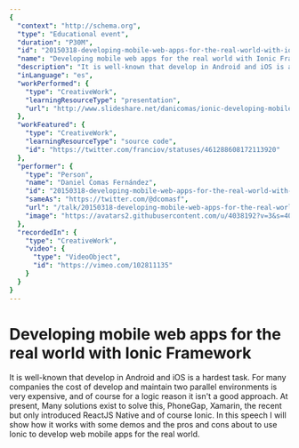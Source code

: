 ```yaml
---
{
  "context": "http://schema.org",
  "type": "Educational event",
  "duration": "P30M",
  "id": "20150318-developing-mobile-web-apps-for-the-real-world-with-ionic-framework",
  "name": "Developing mobile web apps for the real world with Ionic Framework",
  "description": "It is well-known that develop in Android and iOS is a hardest task. For many companies the cost of develop and maintain two parallel environments is very expensive, and of course for a logic reason it isn't a good approach. At present, Many solutions exist to solve this, PhoneGap, Xamarin, the recent but only introduced ReactJS Native and of course Ionic. In this speech I will show how it works with some demos and the pros and cons about to use Ionic to develop web mobile apps for the real world.",
  "inLanguage": "es",
  "workPerformed": {
    "type": "CreativeWork",
    "learningResourceType": "presentation",
    "url": "http://www.slideshare.net/danicomas/ionic-developing-mobile-apps-for-the-real-world-daniel-comas"
  },
  "workFeatured": {
    "type": "CreativeWork",
    "learningResourceType": "source code",
    "id": "https://twitter.com/franciov/statuses/461288608172113920"
  },
  "performer": {
    "type": "Person",
    "name": "Daniel Comas Fernández",
    "id": "20150318-developing-mobile-web-apps-for-the-real-world-with-ionic-framework",
    "sameAs": "https://twitter.com/@dcomasf",
    "url": "/talk/20150318-developing-mobile-web-apps-for-the-real-world-with-ionic-framework.html",
    "image": "https://avatars2.githubusercontent.com/u/4038192?v=3&s=400"
  },
  "recordedIn": {
    "type": "CreativeWork",
    "video": {
      "type": "VideoObject",
      "id": "https://vimeo.com/102811135"
    }
  }
}
---
```

# Developing mobile web apps for the real world with Ionic Framework

It is well-known that develop in Android and iOS is a hardest task. For many companies the cost of develop and maintain two parallel environments is very expensive, and of course for a logic reason it isn't a good approach. At present, Many solutions exist to solve this, PhoneGap, Xamarin, the recent but only introduced ReactJS Native and of course Ionic. In this speech I will show how it works with some demos and the pros and cons about to use Ionic to develop web mobile apps for the real world.